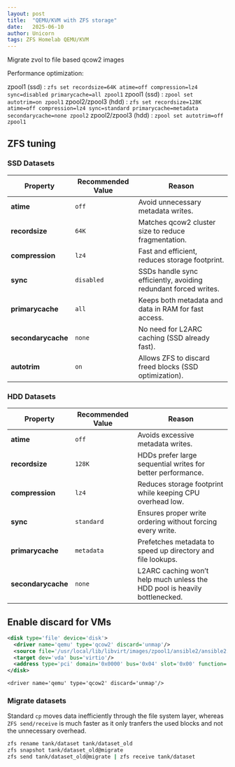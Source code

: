 ```yaml
---
layout: post
title:  "QEMU/KVM with ZFS storage"
date:   2025-06-10
author: Unicorn
tags: ZFS Homelab QEMU/KVM
---
```


Migrate zvol to file based qcow2 images

Performance optimization:

zpool1 (ssd) : `zfs set recordsize=64K atime=off compression=lz4 sync=disabled primarycache=all zpool1`
zpool1 (ssd) : `zpool set autotrim=on zpool1`
zpool2/zpool3 (hdd) : `zfs set recordsize=128K atime=off compression=lz4 sync=standard primarycache=metadata secondarycache=none zpool2`
zpool2/zpool3 (hdd) : `zpool set autotrim=off zpool1`

## ZFS tuning

### SSD Datasets

| Property            | Recommended Value | Reason |
|---------------------|------------------|--------|
| **atime**          | `off`            | Avoid unnecessary metadata writes. |
| **recordsize**      | `64K`            | Matches qcow2 cluster size to reduce fragmentation. |
| **compression**     | `lz4`            | Fast and efficient, reduces storage footprint. |
| **sync**           | `disabled`        | SSDs handle sync efficiently, avoiding redundant forced writes. |
| **primarycache**    | `all`            | Keeps both metadata and data in RAM for fast access. |
| **secondarycache**  | `none`           | No need for L2ARC caching (SSD already fast). |
| **autotrim**       | `on`             | Allows ZFS to discard freed blocks (SSD optimization). |

### HDD Datasets

| Property            | Recommended Value | Reason |
|---------------------|------------------|--------|
| **atime**          | `off`            | Avoids excessive metadata writes. |
| **recordsize**      | `128K`           | HDDs prefer large sequential writes for better performance. |
| **compression**     | `lz4`            | Reduces storage footprint while keeping CPU overhead low. |
| **sync**           | `standard`        | Ensures proper write ordering without forcing every write. |
| **primarycache**    | `metadata`       | Prefetches metadata to speed up directory and file lookups. |
| **secondarycache**  | `none`           | L2ARC caching won’t help much unless the HDD pool is heavily bottlenecked. |

## Enable discard for VMs

```xml
<disk type='file' device='disk'>
  <driver name='qemu' type='qcow2' discard='unmap'/>
  <source file='/usr/local/lib/libvirt/images/zpool1/ansible2/ansible2.qcow2'/>
  <target dev='vda' bus='virtio'/>
  <address type='pci' domain='0x0000' bus='0x04' slot='0x00' function='0x0'/>
</disk>
```

`<driver name='qemu' type='qcow2' discard='unmap'/>`

### Migrate datasets

Standard `cp` moves data inefficiently through the file system layer, whereas `ZFS send/receive` is much faster as it only tranfers the used blocks and not the unnecessary overhead.

```bash
zfs rename tank/dataset tank/dataset_old
zfs snapshot tank/dataset_old@migrate
zfs send tank/dataset_old@migrate | zfs receive tank/dataset
```

